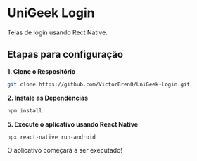 # UniGeek Login

Telas de login usando Rect Native.

## Etapas para configuração

**1. Clone o Respositório**

```bash
git clone https://github.com/VictorBren0/UniGeek-Login.git
```

**2. Instale as Dependências**

```bash
npm install
```

**5. Execute o aplicativo usando React Native**

```bash
npx react-native run-android
```

O aplicativo começará a ser executado!

